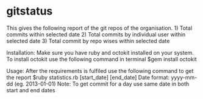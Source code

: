 gitstatus
=========

This gives the following report of the git repos of the organisation.
	1) Total commits within selected date
	2) Total commits by individual user within selected date
	3) Total commit by repo wises within selected date
	
Installation: Make sure you have ruby and octokit installed on your system. To install octokit use the following command in terminal
	$gem install octokit
	
Usage: After the requirements is fulfiled use the following command to get the report
	$ruby statistics.rb [start_date] [end_date]
		Date format: yyyy-mm-dd (eg. 2013-01-01)
		Note: To get commit for a day use same date in both start and end dates
